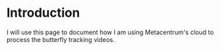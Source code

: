# Introduction

I will use this page to document how I am using Metacentrum's cloud to process the butterfly tracking videos.
